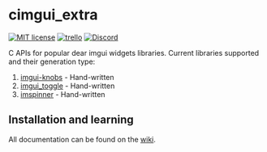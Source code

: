 # cimgui\_extra
[![MIT license](https://img.shields.io/badge/License-MIT-blue.svg)](https://lbesson.mit-license.org/)
[![trello](https://img.shields.io/badge/Trello-UDE-blue])](https://trello.com/b/HmfuRY2K/untitleddesktop)
[![Discord](https://img.shields.io/discord/717037253292982315.svg?label=&logo=discord&logoColor=ffffff&color=7389D8&labelColor=6A7EC2)](https://discord.gg/4wgH8ZE)

C APIs for popular dear imgui widgets libraries. Current libraries supported and their generation type:

1. [imgui-knobs](https://github.com/altschuler/imgui-knobs) - Hand-written
1. [imgui\_toggle](https://github.com/cmdwtf/imgui_toggle) - Hand-written
2. [imspinner](https://github.com/dalerank/imspinner) - Hand-written

## Installation and learning
All documentation can be found on the [wiki](https://github.com/MadLadSquad/cimgui_extra/wiki/HOME).
